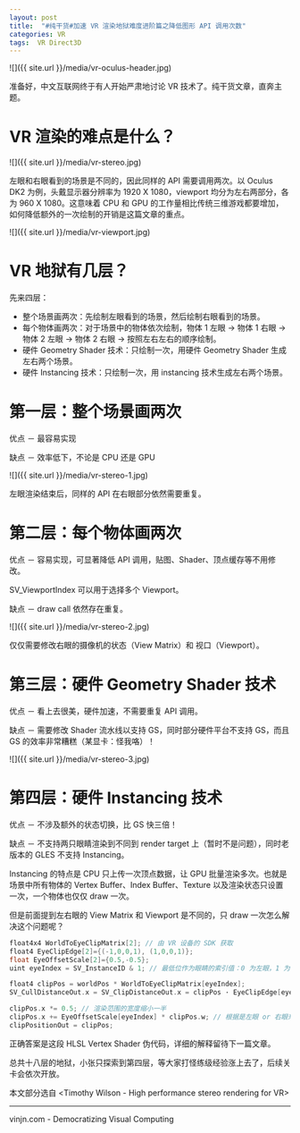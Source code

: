 ```yaml
---
layout: post
title:  "#纯干货#加速 VR 渲染地狱难度进阶篇之降低图形 API 调用次数"
categories: VR
tags:  VR Direct3D
---
```


![]({{ site.url }}/media/vr-oculus-header.jpg)

准备好，中文互联网终于有人开始严肃地讨论 VR 技术了。纯干货文章，直奔主题。

VR 渲染的难点是什么？
=

![]({{ site.url }}/media/vr-stereo.jpg)

左眼和右眼看到的场景是不同的，因此同样的 API 需要调用两次。以 Oculus DK2 为例，头戴显示器分辨率为 1920 X 1080，viewport 均分为左右两部分，各为 960 X 1080。这意味着 CPU 和 GPU 的工作量相比传统三维游戏都要增加，如何降低额外的一次绘制的开销是这篇文章的重点。

![]({{ site.url }}/media/vr-viewport.jpg)

VR 地狱有几层？
=
先来四层：

- 整个场景画两次：先绘制左眼看到的场景，然后绘制右眼看到的场景。
- 每个物体画两次：对于场景中的物体依次绘制，物体 1 左眼 -> 物体 1 右眼 -> 物体 2 左眼 -> 物体 2 右眼 -> 按照左右左右的顺序绘制。
- 硬件 Geometry Shader 技术：只绘制一次，用硬件 Geometry Shader 生成左右两个场景。
- 硬件 Instancing 技术：只绘制一次，用 instancing 技术生成左右两个场景。




第一层：整个场景画两次
=
优点 － 最容易实现

缺点 － 效率低下，不论是 CPU 还是 GPU

![]({{ site.url }}/media/vr-stereo-1.jpg)

左眼渲染结束后，同样的 API 在右眼部分依然需要重复。

第二层：每个物体画两次
=
优点 － 容易实现，可显著降低 API 调用，贴图、Shader、顶点缓存等不用修改。

SV_ViewportIndex 可以用于选择多个 Viewport。

缺点 － draw call 依然存在重复。

![]({{ site.url }}/media/vr-stereo-2.jpg)

仅仅需要修改右眼的摄像机的状态（View Matrix）和 视口（Viewport）。

第三层：硬件 Geometry Shader 技术
=
优点 － 看上去很美，硬件加速，不需要重复 API 调用。

缺点 － 需要修改 Shader 流水线以支持 GS，同时部分硬件平台不支持 GS，而且 GS 的效率非常糟糕（某显卡：怪我咯）！

![]({{ site.url }}/media/vr-stereo-3.jpg)

第四层：硬件 Instancing 技术
=
优点 － 不涉及额外的状态切换，比 GS 快三倍！

缺点 － 不支持两只眼睛渲染到不同到 render target 上（暂时不是问题），同时老版本的 GLES 不支持 Instancing。

Instancing 的特点是 CPU 只上传一次顶点数据，让 GPU 批量渲染多次。也就是场景中所有物体的 Vertex Buffer、Index Buffer、Texture 以及渲染状态只设置一次，一个物体也仅仅 draw 一次。

但是前面提到左右眼的 View Matrix 和 Viewport 是不同的，只 draw 一次怎么解决这个问题呢？

```C++
float4x4 WorldToEyeClipMatrix[2]; // 由 VR 设备的 SDK 获取
float4 EyeClipEdge[2]={(-1,0,0,1), (1,0,0,1)};
float EyeOffsetScale[2]={0.5,-0.5};
uint eyeIndex = SV_InstanceID & 1; // 最低位作为眼睛的索引值：0 为左眼，1 为右眼。

float4 clipPos = worldPos * WorldToEyeClipMatrix[eyeIndex];
SV_CullDistanceOut.x = SV_ClipDistanceOut.x = clipPos · EyeClipEdge[eyeIndex];

clipPos.x *= 0.5; // 渲染范围的宽度缩小一半
clipPos.x += EyeOffsetScale[eyeIndex] * clipPos.w; // 根据是左眼 or 右眼来向左 or 向右移动
clipPositionOut = clipPos;
```

正确答案是这段 HLSL Vertex Shader 伪代码，详细的解释留待下一篇文章。

总共十八层的地狱，小张只探索到第四层，等大家打怪练级经验涨上去了，后续关卡会依次开放。

​本文部分选自 <Timothy Wilson - High performance stereo rendering for VR>

----
vinjn.com - Democratizing Visual Computing
